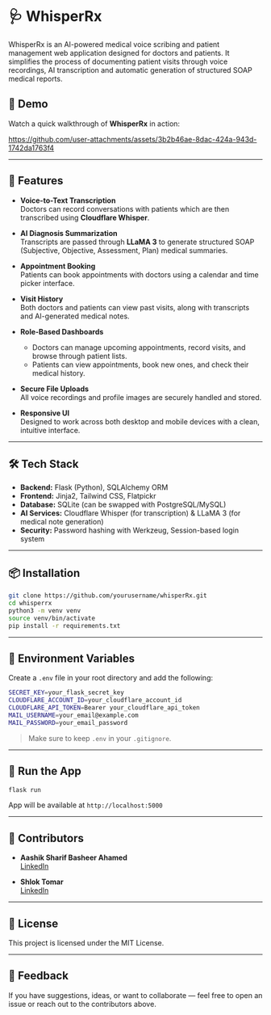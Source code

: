 # 🩺 WhisperRx

WhisperRx is an AI-powered medical voice scribing and patient management web application designed for doctors and patients. It simplifies the process of documenting patient visits through voice recordings, AI transcription and automatic generation of structured SOAP medical reports.

## 🎥 Demo

Watch a quick walkthrough of **WhisperRx** in action:

https://github.com/user-attachments/assets/3b2b46ae-8dac-424a-943d-1742da1763f4

---
## 🚀 Features

- **Voice-to-Text Transcription**  
  Doctors can record conversations with patients which are then transcribed using **Cloudflare Whisper**.

- **AI Diagnosis Summarization**  
  Transcripts are passed through **LLaMA 3** to generate structured SOAP (Subjective, Objective, Assessment, Plan) medical summaries.

- **Appointment Booking**  
  Patients can book appointments with doctors using a calendar and time picker interface.

- **Visit History**  
  Both doctors and patients can view past visits, along with transcripts and AI-generated medical notes.

- **Role-Based Dashboards**  
  - Doctors can manage upcoming appointments, record visits, and browse through patient lists.
  - Patients can view appointments, book new ones, and check their medical history.

- **Secure File Uploads**  
  All voice recordings and profile images are securely handled and stored.

- **Responsive UI**  
  Designed to work across both desktop and mobile devices with a clean, intuitive interface.

---

## 🛠️ Tech Stack

- **Backend:** Flask (Python), SQLAlchemy ORM  
- **Frontend:** Jinja2, Tailwind CSS, Flatpickr  
- **Database:** SQLite (can be swapped with PostgreSQL/MySQL)  
- **AI Services:** Cloudflare Whisper (for transcription) & LLaMA 3 (for medical note generation)  
- **Security:** Password hashing with Werkzeug, Session-based login system

---
## 📦 Installation

```bash
git clone https://github.com/yourusername/whisperRx.git
cd whisperrx
python3 -m venv venv
source venv/bin/activate
pip install -r requirements.txt
```

---

## 🔐 Environment Variables

Create a `.env` file in your root directory and add the following:

```bash
SECRET_KEY=your_flask_secret_key
CLOUDFLARE_ACCOUNT_ID=your_cloudflare_account_id
CLOUDFLARE_API_TOKEN=Bearer your_cloudflare_api_token
MAIL_USERNAME=your_email@example.com
MAIL_PASSWORD=your_email_password
```

> Make sure to keep `.env` in your `.gitignore`.

---

## 🧪 Run the App

```bash
flask run
```

App will be available at `http://localhost:5000`

---

## 👥 Contributors

- **Aashik Sharif Basheer Ahamed**  
  [LinkedIn](https://www.linkedin.com/in/aashiksharif/)

- **Shlok Tomar**  
  [LinkedIn](https://www.linkedin.com/in/shlok-tomar/)

---

## 📄 License

This project is licensed under the MIT License.

---

## 💬 Feedback

If you have suggestions, ideas, or want to collaborate — feel free to open an issue or reach out to the contributors above.

